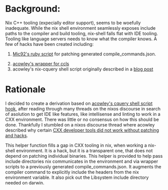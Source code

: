 # Background:
Nix C++ tooling (expecially editor support), seems to be woefully inadequate. While the nix shell environment seamlessly exposes include paths to the compiler and build tooling, nix-shell
falls flat with IDE tooling. Tooling like language servers needs to know what the compiler knows. A few of hacks have been created including:
1. [Mic92's ruby script](https://gist.github.com/Mic92/135e83803ed29162817fce4098dec144) for patching generated compile_commands.json.
2) [acowley's wrapper for ccls](https://github.com/acowley/dotfiles/blob/08689867cf7b6fc4a2752a7ac5206ac098f1867e/nix/ccls/nixAware.nix)
3)  acowley's nix-cquery shell script originally described in a [blog post](https://www.arcadianvisions.com/2018/nix-cquery.html)

# Rationale
I decided to create a derivation based on [acowley's cquery shell script hook](https://github.com/acowley/dotfiles/tree/master/nix/cquery), after reading through many threads on the nixos discourse in search of asolution to get IDE like features, like intellisense and linting to work in a CXX environment. There was little or no consensus on how this should be done. Thankfully I stumbled on a nixos discourse thread where acowley described why certain [CXX developer tools did not work without patching and hacks](https://discourse.nixos.org/t/c-ide-integration-autocomplete-etc/4021).

This helper function fills a gap in CXX tooling in nix, when working a nix-shell environment. It is a hack, but it is a transparent one, that does not depend on patching individual binaries. This helper is provided to help pass include directories nix communicates in the environment and via wrapper scripts to a previously generated compile_commands.json. It augments the compiler command to explicitly include the headers from the nix environment variable. It also pick out the Libsystem include directory needed on darwin.
